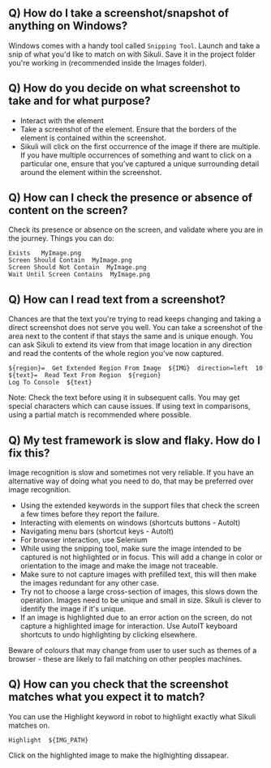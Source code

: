 Q) How do I take a screenshot/snapshot of anything on Windows?
----

Windows comes with a handy tool called `Snipping Tool`. Launch and take a snip of what you'd like to match on with Sikuli. Save it in the project folder you're working in (recommended inside the Images folder).

Q) How do you decide on what screenshot to take and for what purpose?
----

- Interact with the element
- Take a screenshot of the element. Ensure that the borders of the element is contained within the screenshot.
- Sikuli will click on the first occurrence of the image if there are multiple. If you have multiple occurrences of something and want to click on a particular one, ensure that you’ve captured a unique surrounding detail around the element within the screenshot.

Q) How can I check the presence or absence of content on the screen?
----

Check its presence or absence on the screen, and validate where you are in the journey. Things you can do:

```
Exists   MyImage.png
Screen Should Contain  MyImage.png
Screen Should Not Contain  MyImage.png
Wait Until Screen Contains  MyImage.png
```

Q) How can I read text from a screenshot?
----

Chances are that the text you're trying to read keeps changing and taking a direct screenshot does not serve you well. You can take a screenshot of the area next to the content if that stays the same and is unique enough. You can ask Sikuli to extend its view from that image location in any direction and read the contents of the whole region you've now captured.

```
${region}=  Get Extended Region From Image  ${IMG}  direction=left  10
${text}=  Read Text From Region  ${region}
Log To Console  ${text}
```

Note: Check the text before using it in subsequent calls. You may get special characters which can cause issues. If using text in comparisons, using a partial match is recommended where possible.

Q) My test framework is slow and flaky. How do I fix this?
-----

Image recognition is slow and sometimes not very reliable. If you have an alternative way of doing what you need to do, that may be preferred over image recognition.

- Using the extended keywords in the support files that check the screen a few times before they report the failure.
- Interacting with elements on windows (shortcuts buttons - AutoIt)
- Navigating menu bars (shortcut keys - AutoIt)
- For browser interaction, use Selenium
- While using the snipping tool, make sure the image intended to be captured is not highlighted or in focus. This will add a change in color or orientation to the image and make the image not traceable.
- Make sure to not capture images with prefilled text, this will then make the images redundant for any other case.
- Try not to choose a large cross-section of images, this slows down the operation. Images need to be unique and small in size. Sikuli is clever to identify the image if it's unique.
- If an image is highlighted due to an error action on the screen, do not capture a highlighted image for interaction. Use AutoIT keyboard shortcuts to undo highlighting by clicking elsewhere.

Beware of colours that may change from user to user such as themes of a browser - these are likely to fail matching on other peoples machines.

Q) How can you check that the screenshot matches what you expect it to match?
----

You can use the Highlight keyword in robot to highlight exactly what Sikuli matches on.

```
Highlight  ${IMG_PATH}
```

Click on the highlighted image to make the higlhighting dissapear.
